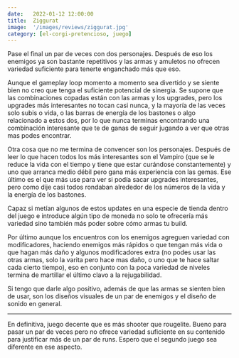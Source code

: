 ```yaml
---
date:   2022-01-12 12:00:00
title:  Ziggurat
image:  '/images/reviews/ziggurat.jpg'
category: [el-corgi-pretencioso, juego]
---
```

Pase el final un par de veces con dos personajes. Después de eso los enemigos ya son bastante repetitivos y las armas y amuletos no ofrecen variedad suficiente para tenerte enganchado más que eso.

Aunque el gameplay loop momento a momento sea divertido y se siente bien no creo que tenga el suficiente potencial de sinergia. Se supone que las combinaciones copadas están con las armas y los upgrades, pero los upgrades más interesantes no tocan casi nunca, y la mayoría de las veces solo subis o vida, o las barras de energía de los bastones o algo relacionado a estos dos, por lo que nunca terminas encontrando una combinación interesante que te de ganas de seguir jugando a ver que otras mas podes encontrar.

Otra cosa que no me termina de convencer son los personajes. Después de leer lo que hacen todos los más interesantes son el Vampiro (que se le reduce la vida con el tiempo y tiene que estar curándose constantemente) y uno que arranca medio débil pero gana más experiencia con las gemas. Ese último es el que más use para ver si podía sacar upgrades interesantes, pero como dije casi todos rondaban alrededor de los números de la vida y la energía de los bastones.

Capaz si metían algunos de estos updates en una especie de tienda dentro del juego e introduce algún tipo de moneda no solo te ofrecería más variedad sino también más poder sobre cómo armas tu build.

Por último aunque los encuentros con los enemigos agreguen variedad con modificadores, haciendo enemigos más rápidos o que tengan más vida o que hagan más daño y algunos modificadores extra (no podes usar las otras armas, solo la varita pero hace mas daño, o uno que te hace saltar cada cierto tiempo), eso en conjunto con la poca variedad de niveles termina de martillar el último clavo a la rejugabilidad.

Si tengo que darle algo positivo, además de que las armas se sienten bien de usar, son los diseños visuales de un par de enemigos y el diseño de sonido en general.

<hr>

En definitiva, juego decente que es más shooter que rougelite. Bueno para pasar un par de veces pero no ofrece variedad suficiente en su contenido para justificar más de un par de runs. Espero que el segundo juego sea diferente en ese aspecto.
